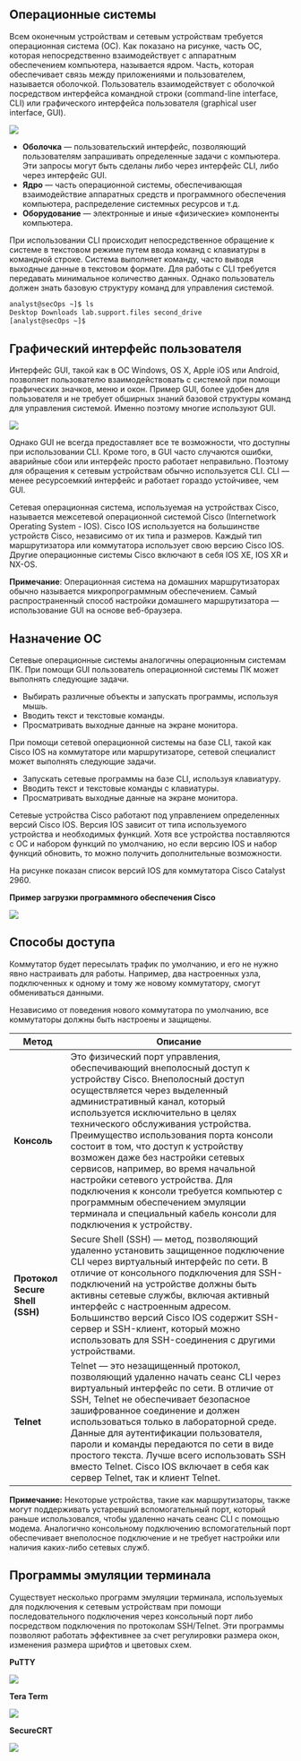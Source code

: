 <!-- verified: agorbachev 03.05.2022 -->

<!-- 2.1.1 -->
## Операционные системы

Всем оконечным устройствам и сетевым устройствам требуется операционная система (ОС). Как показано на рисунке, часть ОС, которая непосредственно взаимодействует с аппаратным обеспечением компьютера, называется ядром. Часть, которая обеспечивает связь между приложениями и пользователем, называется оболочкой. Пользователь взаимодействует с оболочкой посредством интерфейса командной строки (command-line interface, CLI) или графического интерфейса пользователя (graphical user interface, GUI).

![](./assets/2.1.1.png)
<!-- /courses/itn-dl/aeecb970-34fa-11eb-ad9a-f74babed41a6/af1ec5f0-34fa-11eb-ad9a-f74babed41a6/assets/2d9e2cd0-1c25-11ea-81a0-ffc2c49b96bc.svg -->

* **Оболочка** — пользовательский интерфейс, позволяющий пользователям запрашивать определенные задачи с компьютера. Эти запросы могут быть сделаны либо через интерфейс CLI, либо через интерфейс GUI.
* **Ядро** — часть операционной системы, обеспечивающая взаимодействие аппаратных средств и программного обеспечения компьютера, распределение системных ресурсов и т.д.
* **Оборудование** — электронные и иные «физические» компоненты компьютера.

При использовании CLI  происходит непосредственное обращение к системе в текстовом режиме путем ввода команд с клавиатуры в командной строке. Система выполняет команду, часто выводя выходные данные в текстовом формате. Для работы с CLI требуется передавать минимальное количество данных. Однако пользователь должен знать базовую структуру команд для управления системой.

```bash
analyst@secOps ~]$ ls 
Desktop Downloads lab.support.files second_drive
[analyst@secOps ~]$ 
```

<!-- 2.1.2 -->
## Графический интерфейс пользователя

Интерфейс GUI, такой как в ОС Windows, OS X, Apple iOS или Android, позволяет пользователю взаимодействовать с системой при помощи графических значков, меню и окон. Пример GUI, более удобен для пользователя и не требует обширных знаний базовой структуры команд для управления системой. Именно поэтому многие используют GUI.

![](./assets/2.1.2.png)

Однако GUI не всегда предоставляет все те возможности, что доступны при использовании CLI. Кроме того, в GUI часто случаются ошибки, аварийные сбои или интерфейс просто работает неправильно. Поэтому для обращения к сетевым устройствам обычно используется CLI. CLI — менее ресурсоемкий интерфейс и работает гораздо устойчивее, чем GUI.

Сетевая операционная система, используемая на устройствах Cisco, называется межсетевой операционной системой Cisco (Internetwork Operating System - IOS). Cisco IOS используется на большинстве устройств Cisco, независимо от их типа и размеров. Каждый тип маршрутизатора или коммутатора  использует свою версию Cisco IOS. Другие операционные системы Cisco включают в себя IOS XE, IOS XR и NX-OS.

**Примечание**: Операционная система на домашних маршрутизаторах обычно называется микропрограммным обеспечением. Самый распространенный способ настройки домашнего маршрутизатора — использование GUI на основе веб-браузера.

<!-- 2.1.3 -->
## Назначение ОС

Сетевые операционные системы аналогичны операционным системам ПК. При помощи GUI пользователь операционной системы ПК может выполнять следующие задачи.

* Выбирать различные объекты и запускать программы, используя мышь.
* Вводить текст и текстовые команды.
* Просматривать выходные данные на экране монитора.

При помощи сетевой операционной системы на базе CLI, такой как Cisco IOS на коммутаторе или маршрутизаторе, сетевой специалист может выполнять следующие задачи.

* Запускать сетевые программы на базе CLI, используя клавиатуру.
* Вводить текст и текстовые команды с клавиатуры.
* Просматривать выходные данные на экране монитора.

Сетевые устройства Cisco работают под управлением определенных версий Cisco IOS. Версия IOS зависит от типа используемого устройства и необходимых функций. Хотя все устройства поставляются с ОС и набором функций по умолчанию, но если версию IOS и набор функций обновить, то можно получить дополнительные возможности.

На рисунке показан список версий IOS для коммутатора Cisco Catalyst 2960.

**Пример загрузки программного обеспечения Cisco**

![](./assets/2.1.3.png)
<!-- /courses/itn-dl/aeecb970-34fa-11eb-ad9a-f74babed41a6/af1ec5f0-34fa-11eb-ad9a-f74babed41a6/assets/2d9ec912-1c25-11ea-81a0-ffc2c49b96bc_md.png>

<!-- 2.1.4 -->
## Способы доступа

Коммутатор будет пересылать трафик по умолчанию, и его не нужно явно настраивать для работы.  Например, два настроенных узла, подключенных к одному и тому же новому коммутатору, смогут обмениваться данными.

Независимо от поведения нового коммутатора по умолчанию, все коммутаторы должны быть настроены и защищены.

| **Метод** | **Описание** |
| --- | --- |
| **Консоль** | Это физический порт управления, обеспечивающий внеполосный доступ к устройству Cisco. Внеполосный доступ осуществляется через выделенный административный канал, который используется исключительно в целях технического обслуживания устройства. Преимущество использования порта консоли состоит в том, что доступ к устройству возможен даже без настройки сетевых сервисов, например, во время начальной настройки сетевого устройства. Для подключения к консоли требуется компьютер с программным обеспечением эмуляции терминала и специальный кабель консоли для подключения к устройству. |
| **Протокол Secure Shell (SSH)** | Secure Shell (SSH) — метод, позволяющий удаленно установить защищенное подключение CLI через виртуальный интерфейс по сети. В отличие от консольного подключения для SSH-подключений на устройстве должны быть активны сетевые службы, включая активный интерфейс с настроенным адресом. Большинство версий Cisco IOS содержит SSH-сервер и SSH-клиент, который можно использовать для SSH-соединения с другими устройствами. |
| **Telnet** | Telnet — это незащищенный протокол, позволяющий удаленно начать сеанс CLI через виртуальный интерфейс по сети. В отличие от SSH, Telnet не обеспечивает безопасное зашифрованное соединение и должен использоваться только в лабораторной среде. Данные для аутентификации пользователя, пароли и команды передаются по сети в виде простого текста. Лучше всего использовать SSH вместо Telnet. Cisco IOS включает в себя как сервер Telnet, так и клиент Telnet. |

**Примечание:** Некоторые устройства, такие как маршрутизаторы, также могут поддерживать устаревший вспомогательный порт, который раньше использовался, чтобы удаленно начать сеанс CLI с помощью модема. Аналогично консольному подключению вспомогательный порт обеспечивает внеполосное подключение и не требует настройки или наличия каких-либо сетевых служб.

<!-- 2.1.5 -->
## Программы эмуляции терминала

Существует несколько программ эмуляции терминала, используемых для подключения к сетевым устройствам при помощи последовательного подключения через консольный порт либо посредством подключения по протоколам SSH/Telnet. Эти программы позволяют работать эффективнее за счет регулировки размера окон, изменения размера шрифтов и цветовых схем.

**PuTTY** 

![](./assets/2.1.5-1.png)

**Tera Term**

![](./assets/2.1.5-2.png)

**SecureCRT**

![](./assets/2.1.5-3.png)

<!-- 2.1.6 -->
<!-- quiz -->
